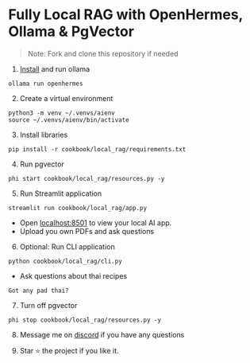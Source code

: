 # Fully Local RAG with OpenHermes, Ollama & PgVector

> Note: Fork and clone this repository if needed

1. [Install](https://github.com/ollama/ollama?tab=readme-ov-file#macos) and run ollama

```shell
ollama run openhermes
```

2. Create a virtual environment

```shell
python3 -m venv ~/.venvs/aienv
source ~/.venvs/aienv/bin/activate
```

3. Install libraries

```shell
pip install -r cookbook/local_rag/requirements.txt
```

4. Run pgvector

```shell
phi start cookbook/local_rag/resources.py -y
```

5. Run Streamlit application

```shell
streamlit run cookbook/local_rag/app.py
```

- Open [localhost:8501](http://localhost:8501) to view your local AI app.
- Upload you own PDFs and ask questions

6. Optional: Run CLI application

```shell
python cookbook/local_rag/cli.py
```

- Ask questions about thai recipes

```text
Got any pad thai?
```

7. Turn off pgvector

```shell
phi stop cookbook/local_rag/resources.py -y
```

8. Message me on [discord](https://discord.gg/4MtYHHrgA8) if you have any questions

9. Star ⭐️ the project if you like it.
